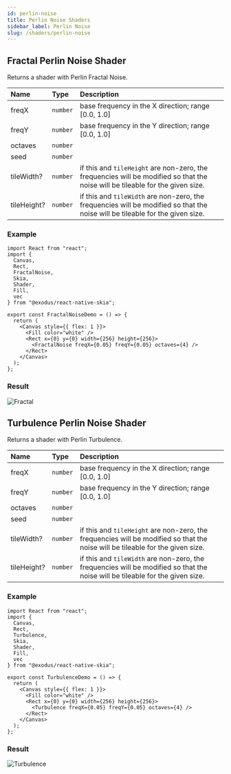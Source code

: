 ```yaml
---
id: perlin-noise
title: Perlin Noise Shaders
sidebar_label: Perlin Noise
slug: /shaders/perlin-noise
---
```



## Fractal Perlin Noise Shader

Returns a shader with Perlin Fractal Noise.

| Name        | Type           |  Description                    |
|:------------|:---------------|:--------------------------------|
| freqX       | `number` | base frequency in the X direction; range [0.0, 1.0]|
| freqY       | `number` | base frequency in the Y direction; range [0.0, 1.0] |
| octaves     | `number`         |  |
| seed        | `number`     | |
| tileWidth?  | `number`     | if this and `tileHeight` are non-zero, the frequencies will be modified so that the noise will be tileable for the given size. |
| tileHeight? | `number`       | if this and `tileWidth` are non-zero, the frequencies will be modified so that the noise will be tileable for the given size. |

### Example
```tsx twoslash
import React from "react";
import {
  Canvas,
  Rect,
  FractalNoise,
  Skia,
  Shader,
  Fill,
  vec
} from "@exodus/react-native-skia";

export const FractalNoiseDemo = () => {
  return (
    <Canvas style={{ flex: 1 }}>
      <Fill color="white" />
      <Rect x={0} y={0} width={256} height={256}>
        <FractalNoise freqX={0.05} freqY={0.05} octaves={4} />
      </Rect>
    </Canvas>
  );
};
```
### Result
![Fractal](assets/fractal.png)

## Turbulence Perlin Noise Shader

Returns a shader with Perlin Turbulence.

| Name        | Type           |  Description                    |
|:------------|:---------------|:--------------------------------|
| freqX       | `number` | base frequency in the X direction; range [0.0, 1.0]|
| freqY       | `number` | base frequency in the Y direction; range [0.0, 1.0] |
| octaves     | `number`         |  |
| seed        | `number`     | |
| tileWidth?  | `number`     | if this and `tileHeight` are non-zero, the frequencies will be modified so that the noise will be tileable for the given size. |
| tileHeight? | `number`       | if this and `tileWidth` are non-zero, the frequencies will be modified so that the noise will be tileable for the given size. |

### Example
```tsx twoslash
import React from "react";
import {
  Canvas,
  Rect,
  Turbulence,
  Skia,
  Shader,
  Fill,
  vec
} from "@exodus/react-native-skia";

export const TurbulenceDemo = () => {
  return (
    <Canvas style={{ flex: 1 }}>
      <Fill color="white" />
      <Rect x={0} y={0} width={256} height={256}>
        <Turbulence freqX={0.05} freqY={0.05} octaves={4} />
      </Rect>
    </Canvas>
  );
};
```
### Result
![Turbulence](assets/turbulence.png)
